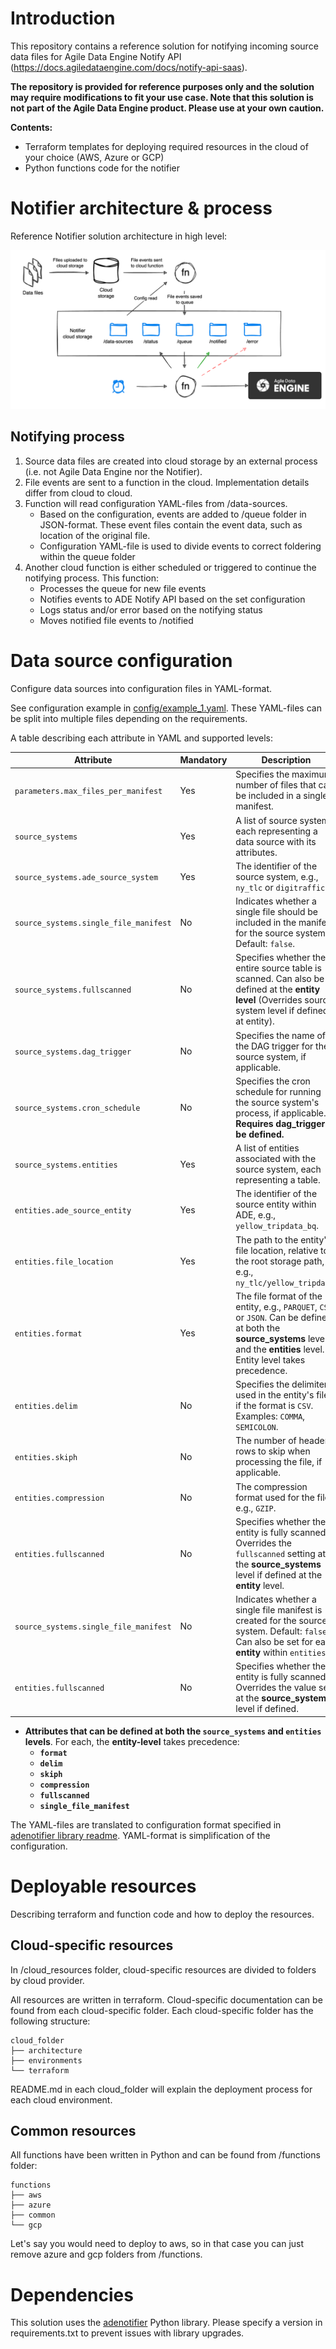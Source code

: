 # Introduction
This repository contains a reference solution for notifying incoming source data files for Agile Data Engine Notify API (https://docs.agiledataengine.com/docs/notify-api-saas). 

**The repository is provided for reference purposes only and the solution may require modifications to fit your use case. Note that this solution is not part of the Agile Data Engine product. Please use at your own caution.**

**Contents:**
- Terraform templates for deploying required resources in the cloud of your choice (AWS, Azure or GCP)
- Python functions code for the notifier

# Notifier architecture & process
Reference Notifier solution architecture in high level:

![Notifier architecture](architecture/ade_notifier_flow.png)

## Notifying process

1. Source data files are created into cloud storage by an external process (i.e. not Agile Data Engine nor the Notifier).
2. File events are sent to a function in the cloud. Implementation details differ from cloud to cloud.
3. Function will read configuration YAML-files from /data-sources.
    - Based on the configuration, events are added to /queue folder in JSON-format. These event files contain the event data, such as location of the original file.
    - Configuration YAML-file is used to divide events to correct foldering within the queue folder
4. Another cloud function is either scheduled or triggered to continue the notifying process. This function:
    - Processes the queue for new file events
    - Notifies events to ADE Notify API based on the set configuration
    - Logs status and/or error based on the notifying status
    - Moves notified file events to /notified

# Data source configuration
Configure data sources into configuration files in YAML-format. 

See configuration example in [config/example_1.yaml](config/example_1.yaml). These YAML-files can be split into multiple files depending on the requirements.

A table describing each attribute in YAML and supported levels:

| **Attribute**               | **Mandatory** | **Description**                                                                                                                                                                  |
|-----------------------------|---------------|----------------------------------------------------------------------------------------------------------------------------------------------------------------------------------|
| `parameters.max_files_per_manifest` | Yes           | Specifies the maximum number of files that can be included in a single manifest.                                                                                                 |
| `source_systems`             | Yes           | A list of source systems, each representing a data source with its attributes.                                                                                                   |
| `source_systems.ade_source_system` | Yes           | The identifier of the source system, e.g., `ny_tlc` or `digitraffic`.                                                                                                           |
| `source_systems.single_file_manifest` | No            | Indicates whether a single file should be included in the manifest for the source system. Default: `false`.                                                                     |
| `source_systems.fullscanned` | No            | Specifies whether the entire source table is scanned. Can also be defined at the **entity level** (Overrides source system level if defined at entity).                        |
| `source_systems.dag_trigger` | No            | Specifies the name of the DAG trigger for the source system, if applicable.                                                                                                     |
| `source_systems.cron_schedule` | No            | Specifies the cron schedule for running the source system's process, if applicable. **Requires dag_trigger to be defined.**                                                                                            |
| `source_systems.entities`    | Yes           | A list of entities associated with the source system, each representing a table.                                                                                     |
| `entities.ade_source_entity` | Yes           | The identifier of the source entity within ADE, e.g., `yellow_tripdata_bq`.                                                                                              |
| `entities.file_location`     | Yes           | The path to the entity's file location, relative to the root storage path, e.g., `ny_tlc/yellow_tripdata`.                                                                     |
| `entities.format`            | Yes           | The file format of the entity, e.g., `PARQUET`, `CSV`, or `JSON`. Can be defined at both the **source_systems** level and the **entities** level. Entity level takes precedence. |
| `entities.delim`             | No            | Specifies the delimiter used in the entity's file if the format is `CSV`. Examples: `COMMA`, `SEMICOLON`.                                                                       |
| `entities.skiph`             | No            | The number of header rows to skip when processing the file, if applicable.                                                                                                      |
| `entities.compression`       | No            | The compression format used for the file, e.g., `GZIP`.                                                                                                                         |
| `entities.fullscanned`       | No            | Specifies whether the entity is fully scanned. Overrides the `fullscanned` setting at the **source_systems** level if defined at the **entity** level.                         |
| `source_systems.single_file_manifest` | No           | Indicates whether a single file manifest is created for the source system. Default: `false`. Can also be set for each **entity** within `entities`.                            |
| `entities.fullscanned`       | No            | Specifies whether the entity is fully scanned. Overrides the value set at the **source_systems** level if defined.                                                                 |

- **Attributes that can be defined at both the `source_systems` and `entities` levels**. For each, the **entity-level** takes precedence:
  - **`format`**
  - **`delim`**
  - **`skiph`**
  - **`compression`**
  - **`fullscanned`**
  - **`single_file_manifest`**


The YAML-files are translated to configuration format specified in [adenotifier library readme](https://github.com/solita/adenotifier). YAML-format is simplification of the configuration.

# Deployable resources
Describing terraform and function code and how to deploy the resources.

## Cloud-specific resources
In /cloud_resources folder, cloud-specific resources are divided to folders by cloud provider.

All resources are written in terraform. 
Cloud-specific documentation can be found from each cloud-specific folder.
Each cloud-specific folder has the following structure:
```
cloud_folder
├── architecture
├── environments
└── terraform
```
README.md in each cloud_folder will explain the deployment process for each cloud environment.

## Common resources
All functions have been written in Python and can be found from /functions folder:
```
functions
├── aws
├── azure
├── common
└── gcp
```

Let's say you would need to deploy to aws, so in that case you can just remove azure and gcp folders from /functions.

# Dependencies
This solution uses the [adenotifier](https://github.com/solita/adenotifier) Python library. Please specify a version in requirements.txt to prevent issues with library upgrades.